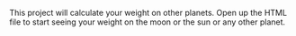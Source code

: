 This project will calculate your weight on other planets. Open up the HTML file to start seeing your weight on the moon or the sun or any other planet. 